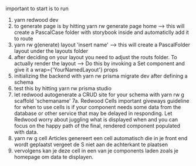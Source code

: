 important to start is to run
1. yarn redwood dev
2. to generate page is by hitting yarn rw generate page home --> this will create a PascalCase folder with storybook inside and automaticlly add it to route
3. yarn rw g(enerate) layout 'insert name' --> this will create a PascalFolder layout under the layouts folder
4. after deciding on your layout you need to adjust the routs folder. To actually render the layout  --> Do this by invoking a Set component and give it a wrap={'YourNamedLayout'} props
5. initializing the backend with yarn rw prisma migrate dev after defining a schema
6. test this by hitting yarn rw prisma studio
7. let redwood autogenerate a CRUD site for your schema with yarn rw g scaffold 'schemaname'
7a. Redwood Cells important giveways guideline for when to use cells is if your component needs some data from the database or other service that may be delayed in responding. Let Redwood worry about juggling what is displayed when and you can focus on the happy path of the final, rendered component populated with data.
8. yarn rw g cell Articles genereert een cell automatisch die in je front end wordt geplaatst vergeet de S niet aan de achterkant te plaatsen
9. vervolgens kan je deze cell in een van je components laden zoals je homepage om data te displayen.

